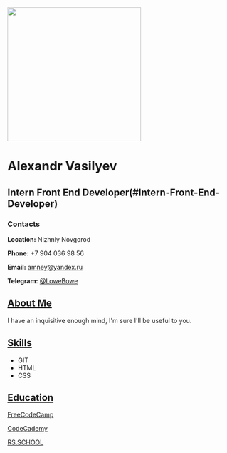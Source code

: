 <img src="https://sun9-35.userapi.com/impg/GFPOw2vc_AgAS9x8wzNvmngwBSd0-Bl2ouRSaA/9y2RkvVnwl0.jpg?size=1620x2160&quality=96&sign=a4bf2fb7104f35e2616808b38d24fca6&type=album" width="300" height="300" />

# Alexandr Vasilyev

## Intern Front End Developer(#Intern-Front-End-Developer)

### Contacts

**Location:** Nizhniy Novgorod

**Phone:** +7 904 036 98 56

**Email:** amney@yandex.ru

**Telegram:** [@LoweBowe](https://t.me/LoweBowe)

## [About Me](#About-Me)

I have an inquisitive enough mind, I'm sure I'll be useful to you.

## [Skills](#Skills)

- GIT
- HTML
- CSS

## [Education](#Education)

[FreeCodeCamp](https://freecodecamp.org)

[CodeCademy](codecademy.com)

[RS.SCHOOL](https://rs.school)

